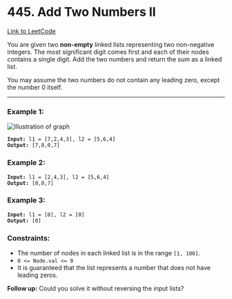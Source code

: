 # 445. Add Two Numbers II

[Link to LeetCode](https://leetcode.com/problems/add-two-numbers-ii/)

You are given two **non-empty** linked lists representing two non-negative integers. The most significant digit comes first and each of their nodes contains a single digit. Add the two numbers and return the sum as a linked list.

You may assume the two numbers do not contain any leading zero, except the number 0 itself.

---

### Example 1:

![Illustration of graph](https://assets.leetcode.com/uploads/2021/04/09/sumii-linked-list.jpg)

<pre><code><strong>Input:</strong> l1 = [7,2,4,3], l2 = [5,6,4]
<strong>Output:</strong> [7,8,0,7]</code></pre>

### Example 2:

<pre><code><strong>Input:</strong> l1 = [2,4,3], l2 = [5,6,4]
<strong>Output:</strong> [8,0,7]</code></pre>

### Example 3:

<pre><code><strong>Input:</strong> l1 = [0], l2 = [0]
<strong>Output:</strong> [0]</code></pre>

### Constraints:

* The number of nodes in each linked list is in the range `[1, 100]`.
* `0 <= Node.val <= 9`
* It is guaranteed that the list represents a number that does not have leading zeros.

**Follow up:** Could you solve it without reversing the input lists?